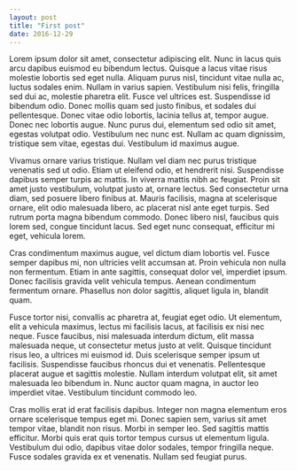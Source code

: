 ```yaml
---
layout: post
title: "First post"
date: 2016-12-29
---
```


Lorem ipsum dolor sit amet, consectetur adipiscing elit. Nunc in lacus quis arcu dapibus euismod eu bibendum lectus. Quisque a lacus vitae risus molestie lobortis sed eget nulla. Aliquam purus nisl, tincidunt vitae nulla ac, luctus sodales enim. Nullam in varius sapien. Vestibulum nisi felis, fringilla sed dui ac, molestie pharetra elit. Fusce vel ultrices est. Suspendisse id bibendum odio. Donec mollis quam sed justo finibus, et sodales dui pellentesque. Donec vitae odio lobortis, lacinia tellus at, tempor augue. Donec nec lobortis augue. Nunc purus dui, elementum sed odio sit amet, egestas volutpat odio. Vestibulum nec nunc est. Nullam ac quam dignissim, tristique sem vitae, egestas dui. Vestibulum id maximus augue.

Vivamus ornare varius tristique. Nullam vel diam nec purus tristique venenatis sed ut odio. Etiam ut eleifend odio, et hendrerit nisi. Suspendisse dapibus semper turpis ac mattis. In viverra mattis nibh ac feugiat. Proin sit amet justo vestibulum, volutpat justo at, ornare lectus. Sed consectetur urna diam, sed posuere libero finibus at. Mauris facilisis, magna at scelerisque ornare, elit odio malesuada libero, ac placerat nisl ante eget turpis. Sed rutrum porta magna bibendum commodo. Donec libero nisl, faucibus quis lorem sed, congue tincidunt lacus. Sed eget nunc consequat, efficitur mi eget, vehicula lorem.

Cras condimentum maximus augue, vel dictum diam lobortis vel. Fusce semper dapibus mi, non ultricies velit accumsan at. Proin vehicula non nulla non fermentum. Etiam in ante sagittis, consequat dolor vel, imperdiet ipsum. Donec facilisis gravida velit vehicula tempus. Aenean condimentum fermentum ornare. Phasellus non dolor sagittis, aliquet ligula in, blandit quam.

Fusce tortor nisi, convallis ac pharetra at, feugiat eget odio. Ut elementum, elit a vehicula maximus, lectus mi facilisis lacus, at facilisis ex nisi nec neque. Fusce faucibus, nisi malesuada interdum dictum, elit massa malesuada neque, ut consectetur metus justo at velit. Quisque tincidunt risus leo, a ultrices mi euismod id. Duis scelerisque semper ipsum ut facilisis. Suspendisse faucibus rhoncus dui et venenatis. Pellentesque placerat augue et sagittis molestie. Nullam interdum volutpat elit, sit amet malesuada leo bibendum in. Nunc auctor quam magna, in auctor leo imperdiet vitae. Vestibulum tincidunt commodo leo.

Cras mollis erat id erat facilisis dapibus. Integer non magna elementum eros ornare scelerisque tempus eget mi. Donec sapien sem, varius sit amet tempor vitae, blandit non risus. Morbi in semper leo. Sed sagittis mattis efficitur. Morbi quis erat quis tortor tempus cursus ut elementum ligula. Vestibulum dui odio, dapibus vitae dolor sodales, tempor fringilla neque. Fusce sodales gravida ex et venenatis. Nullam sed feugiat purus.

